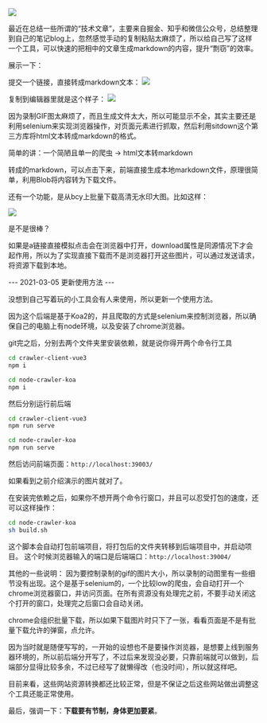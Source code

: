 <img class="banner-pic" src="http://oss.slybootslion.com/blog/Konachan.com - 313616 anthropomorphism azur_lane belfast_(azur_lane) blue_eyes breasts cleavage formidable_(azur_lane) logo long_hair miyase_mahiro red_eyes white_hair.jpg?x-oss-process=image/auto-orient,1/quality,q_80/watermark,text_c2x5Ym9vdHNsaW9u,color_ffffff,size_40,shadow_70,t_74,x_10,y_10"/>

最近在总结一些所谓的“技术文章”，主要来自掘金、知乎和微信公众号，总结整理到自己的笔记blog上，忽然感觉手动的复制粘贴太麻烦了，所以给自己写了这样一个工具，可以快速的把相中的文章生成markdown的内容，提升“剽窃”的效率。

展示一下：

提交一个链接，直接转成markdown文本：
<img class="banner-pic" src="http://oss.slybootslion.com/blog/给自己写了一个工具01.gif"/>

复制到编辑器里就是这个样子：
<img class="banner-pic" src="http://oss.slybootslion.com/blog/给自己写了一个工具02.gif"/>

因为录制GIF图太麻烦了，而且生成文件太大，所以可能显示不全，其实主要还是利用selenium来实现浏览器操作，对页面元素进行抓取，然后利用sitdown这个第三方库将html文本转成markdown的格式。

简单的讲：一个简陋且单一的爬虫 → html文本转markdown

转成的markdown，可以点击下来，前端直接生成本地markdown文件，原理很简单，利用Blob将内容转为下载文件。

还有一个功能，是从bcy上批量下载高清无水印大图。比如这样：

<img class="banner-pic" src="http://oss.slybootslion.com/blog/给自己写了一个工具03.gif"/>

是不是很棒？

如果是a链接直接模拟点击会在浏览器中打开，download属性是同源情况下才会起作用，所以为了实现直接下载而不是浏览器打开这些图片，可以通过发送请求，将资源下载到本地。


--- 2021-03-05 更新使用方法 ---

没想到自己写着玩的小工具会有人来使用，所以更新一个使用方法。

因为这个后端是基于Koa2的，并且爬取的方式是selenium来控制浏览器，所以确保自己的电脑上有node环境，以及安装了chrome浏览器。

git完之后，分别去两个文件夹里安装依赖，就是说你得开两个命令行工具
```bash
cd crawler-client-vue3
npm i
```

```bash
cd node-crawler-koa
npm i
```

然后分别运行前后端
```bash
cd crawler-client-vue3
npm run serve
```

```bash
cd node-crawler-koa
npm run serve
```

然后访问前端页面：`http://localhost:39003/`

如果看到之前介绍演示的图片就对了。

在安装完依赖之后，如果你不想开两个命令行窗口，并且可以忍受打包的速度，还可以这样操作：
```bash
cd node-crawler-koa
sh build.sh
```

这个脚本会自动打包前端项目，将打包后的文件夹转移到后端项目中，并启动项目。
这个时候浏览器输入的端口是后端端口：`http://localhost:39004/`

其他的一些说明：
因为要控制录制的gif的图片大小，所以录制的动图里有一些细节没有出现。这个是基于selenium的，一个比较low的爬虫，会自动打开一个chrome浏览器窗口，并访问页面。在所有资源没有处理完之前，不要手动关闭这个打开的窗口，处理完之后窗口会自动关闭。

chrome会组织批量下载，所以如果下载图片时只下了一张，看看页面是不是有批量下载允许的弹窗，点允许。

因为当时就是随便写写的，一开始的设想也不是要操作浏览器，是想要上线到服务器环境的，所以前后端分开写了，不过后来发现没必要，只靠前端就可以做到，后端部分显得比较多余，不过已经写了就懒得改（也没时间），所以就这样吧。

目前来看，这些网站资源转换都还比较正常，但是不保证之后这些网站做出调整这个工具还能正常使用。

最后，强调一下：**下载要有节制，身体更加要紧**。
